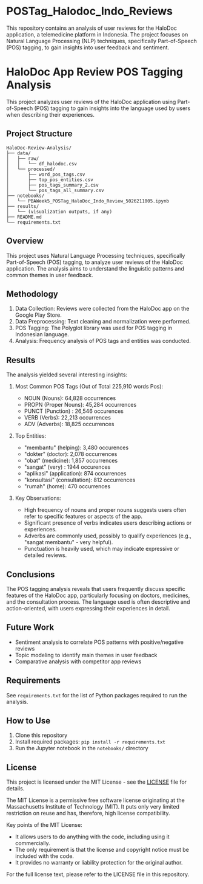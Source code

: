 # POSTag_Halodoc_Indo_Reviews
This repository contains an analysis of user reviews for the HaloDoc application, a telemedicine platform in Indonesia. The project focuses on Natural Language Processing (NLP) techniques, specifically Part-of-Speech (POS) tagging, to gain insights into user feedback and sentiment.

# HaloDoc App Review POS Tagging Analysis

This project analyzes user reviews of the HaloDoc application using Part-of-Speech (POS) tagging to gain insights into the language used by users when describing their experiences.

## Project Structure
```
HaloDoc-Review-Analysis/
├── data/
│   ├── raw/
│   │   └── df_halodoc.csv
│   └── processed/
│       ├── word_pos_tags.csv
│       ├── top_pos_entities.csv
│       ├── pos_tags_summary_2.csv
│       └── pos_tags_all_summary.csv
├── notebooks/
│   └── PBAWeek5_POSTag_HaloDoc_Indo_Review_5026211005.ipynb
├── results/
│   └── (visualization outputs, if any)
├── README.md
└── requirements.txt
```

## Overview

This project uses Natural Language Processing techniques, specifically Part-of-Speech (POS) tagging, to analyze user reviews of the HaloDoc application. The analysis aims to understand the linguistic patterns and common themes in user feedback.

## Methodology

1. Data Collection: Reviews were collected from the HaloDoc app on the Google Play Store.
2. Data Preprocessing: Text cleaning and normalization were performed.
3. POS Tagging: The Polyglot library was used for POS tagging in Indonesian language.
4. Analysis: Frequency analysis of POS tags and entities was conducted.

## Results

The analysis yielded several interesting insights:

1. Most Common POS Tags (Out of Total 225,910 words Pos):
   - NOUN (Nouns): 64,828 occurrences
   - PROPN (Proper Nouns): 45,284 occurrences
   - PUNCT (Punction) : 26,546 occurences
   - VERB (Verbs): 22,213 occurrences
   - ADV (Adverbs): 18,825 occurrences

2. Top Entities:
   - "membantu" (helping): 3,480 occurences
   - "dokter" (doctor): 2,078 occurrences
   - "obat" (medicine): 1,857 occurrences
   - "sangat" (very) : 1944 occurences
   - "aplikasi" (application): 874 occurrences
   - "konsultasi" (consultation): 812 occurrences
   - "rumah" (home): 470 occurrences

4. Key Observations:
   - High frequency of nouns and proper nouns suggests users often refer to specific features or aspects of the app.
   - Significant presence of verbs indicates users describing actions or experiences.
   - Adverbs are commonly used, possibly to qualify experiences (e.g., "sangat membantu" - very helpful).
   - Punctuation is heavily used, which may indicate expressive or detailed reviews.

## Conclusions

The POS tagging analysis reveals that users frequently discuss specific features of the HaloDoc app, particularly focusing on doctors, medicines, and the consultation process. The language used is often descriptive and action-oriented, with users expressing their experiences in detail.

## Future Work

- Sentiment analysis to correlate POS patterns with positive/negative reviews
- Topic modeling to identify main themes in user feedback
- Comparative analysis with competitor app reviews

## Requirements

See `requirements.txt` for the list of Python packages required to run the analysis.

## How to Use

1. Clone this repository
2. Install required packages: `pip install -r requirements.txt`
3. Run the Jupyter notebook in the `notebooks/` directory

## License

This project is licensed under the MIT License - see the [LICENSE](LICENSE) file for details.

The MIT License is a permissive free software license originating at the Massachusetts Institute of Technology (MIT). It puts only very limited restriction on reuse and has, therefore, high license compatibility.

Key points of the MIT License:
- It allows users to do anything with the code, including using it commercially.
- The only requirement is that the license and copyright notice must be included with the code.
- It provides no warranty or liability protection for the original author.

For the full license text, please refer to the LICENSE file in this repository.

